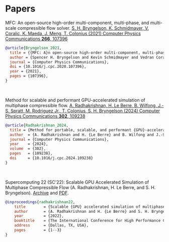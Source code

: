 # Papers

MFC: An open-source high-order multi-component, multi-phase, and multi-scale compressible flow solver. [S. H. Bryngelson, K. Schmidmayer, V. Coralic, K. Maeda, J. Meng, T. Colonius (2021) Computer Physics Communications **266**, 107396](https://doi.org/10.1016/j.cpc.2020.107396)

```bibtex
@article{Bryngelson_2021,
  title = {{MFC: A}n open-source high-order multi-component, multi-phase, and multi-scale compressible flow solver},
  author = {Spencer H. Bryngelson and Kevin Schmidmayer and Vedran Coralic and Jomela C. Meng and Kazuki Maeda and Tim Colonius},
  journal = {Computer Physics Communications},
  doi = {10.1016/j.cpc.2020.107396},
  year = {2021},
  pages = {107396},
}
```

<br/>

Method for scalable and performant GPU-accelerated simulation of multiphase compressible flow. [A. Radhakrishnan, H. Le Berre, B. Wilfong, J.-S. Spratt, M. Rodriguez Jr., T. Colonius, S. H. Bryngelson (2024) Computer Physics Communications **302**, 109238](https://doi.org/10.1016/j.cpc.2024.109238)

```bibtex
@article{Radhakrishnan_2024,
  title = {Method for portable, scalable, and performant {GPU}-accelerated simulation of multiphase compressible flow},
  author  = {A. Radhakrishnan and H. {Le Berre} and B. Wilfong and J.-S. Spratt and M. {Rodriguez Jr.} and T. Colonius and S. H. Bryngelson},
  journal = {Computer Physics Communications},
  year    = {2024},
  volume  = {302},
  pages   = {109238},
  doi     = {10.1016/j.cpc.2024.109238}
}
```

<br/>

Supercomputing 22 (SC'22): Scalable GPU Accelerated Simulation of Multiphase Compressible Flow (A. Radhakrishnan, H. Le Berre, and S. H. Bryngelson). [Archive](https://sc22.supercomputing.org/proceedings/tech_poster/tech_poster_pages/rpost122.html) and [PDF](https://sc22.supercomputing.org/proceedings/tech_poster/poster_files/rpost122s3-file2.pdf).
```bibtex
@inproceedings{radhakrishnan22,
    title        = {Scalable {GPU} accelerated simulation of multiphase compressible flow},
    author       = {A. Radhakrishnan and H. {Le Berre} and S. H. Bryngelson},
    year         = {2022},
    booktitle    = {The International Conference for High Performance Computing, Networking, Storage, and Analysis (SC)},
    address      = {Dallas, TX, USA},
    pages        = {1--3}
}
```
